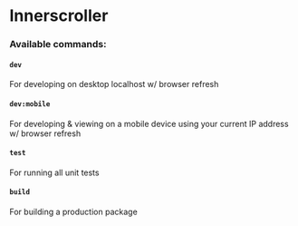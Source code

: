 # Innerscroller

### Available commands:

#### `dev`

For developing on desktop localhost w/ browser refresh

#### `dev:mobile`

For developing & viewing on a mobile device using your current IP address w/ browser refresh

#### `test`

For running all unit tests

#### `build`

For building a production package
